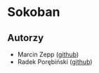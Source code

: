 # Sokoban

## Autorzy

- Marcin Zepp ([github](https://github.com/nircek/))
- Radek Porębiński ([github](https://github.com/radek203))
